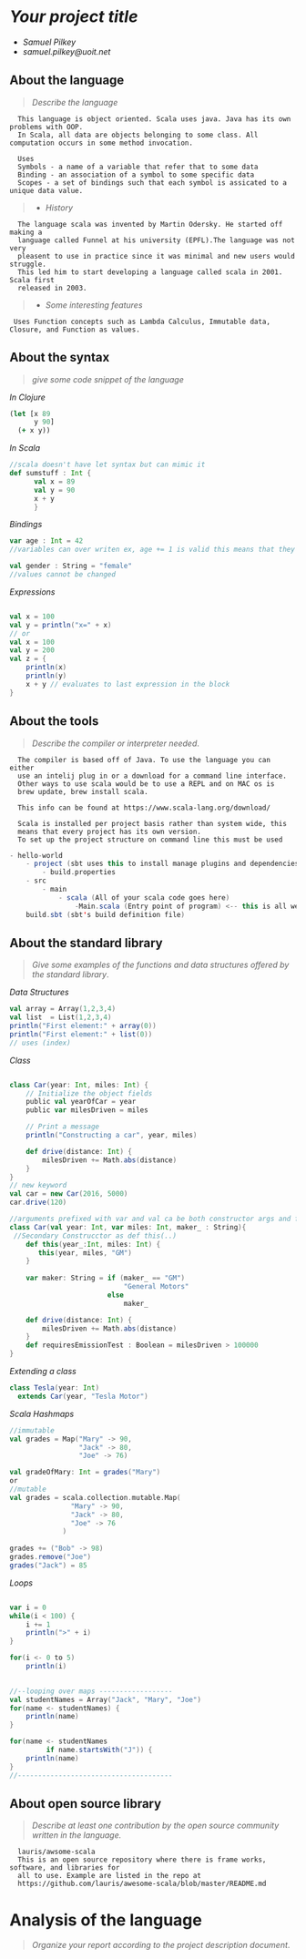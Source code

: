 # _Your project title_

- _Samuel Pilkey_
- _samuel.pilkey@uoit.net_

## About the language

> _Describe the language_

      This language is object oriented. Scala uses java. Java has its own problems with OOP.
      In Scala, all data are objects belonging to some class. All computation occurs in some method invocation.   
      
      Uses 
      Symbols - a name of a variable that refer that to some data
      Binding - an association of a symbol to some specific data
      Scopes - a set of bindings such that each symbol is assicated to a unique data value.
      
      
> - _History_

      The language scala was invented by Martin Odersky. He started off making a 
      language called Funnel at his university (EPFL).The language was not very 
      pleasent to use in practice since it was minimal and new users would struggle. 
      This led him to start developing a language called scala in 2001. Scala first 
      released in 2003.
     
> - _Some interesting features_
      
     Uses Function concepts such as Lambda Calculus, Immutable data, Closure, and Function as values.
      

## About the syntax

> _give some code snippet of the language_


*In Clojure*
```clojure
(let [x 89
      y 90]
  (+ x y))
```

*In Scala*
```scala
//scala doesn't have let syntax but can mimic it
def sumstuff : Int {
      val x = 89
      val y = 90
      x + y
      }      
```
*Bindings*
```scala
var age : Int = 42
//variables can over writen ex, age += 1 is valid this means that they are mutable

val gender : String = "female"
//values cannot be changed 
```

*Expressions*
```scala

val x = 100
val y = println("x=" + x)
// or 
val x = 100
val y = 200
val z = {
    println(x)
    println(y)
    x + y // evaluates to last expression in the block
}
```



## About the tools

> _Describe the compiler or interpreter needed_.

      The compiler is based off of Java. To use the language you can either 
      use an intelij plug in or a download for a command line interface. 
      Other ways to use scala would be to use a REPL and on MAC os is 
      brew update, brew install scala.
      
      This info can be found at https://www.scala-lang.org/download/
      
      Scala is installed per project basis rather than system wide, this
      means that every project has its own version.
      To set up the project structure on command line this must be used 
      
```scala 
- hello-world
    - project (sbt uses this to install manage plugins and dependencies)
        - build.properties
    - src
        - main
            - scala (All of your scala code goes here)
                -Main.scala (Entry point of program) <-- this is all we need for now
    build.sbt (sbt's build definition file)

```

      
## About the standard library

> _Give some examples of the functions and data structures
> offered by the standard library_.



*Data Structures*
```scala
val array = Array(1,2,3,4)
val list  = List(1,2,3,4)
println("First element:" + array(0))
println("First element:" + list(0))
// uses (index)
```
*Class*
```scala

class Car(year: Int, miles: Int) {
    // Initialize the object fields
    public val yearOfCar = year
    public var milesDriven = miles

    // Print a message
    println("Constructing a car", year, miles)

    def drive(distance: Int) {
        milesDriven += Math.abs(distance)
    }
}
// new keyword 
val car = new Car(2016, 5000)
car.drive(120)

//arguments prefixed with var and val ca be both constructor args and feilds of the class
class Car(val year: Int, var miles: Int, maker_ : String){  
 //Secondary Construcctor as def this(..)
    def this(year_:Int, miles: Int) {
       this(year, miles, "GM")
    }
    
    var maker: String = if (maker_ == "GM") 
                            "General Motors" 
                        else
                            maker_

    def drive(distance: Int) {
        milesDriven += Math.abs(distance)
    }
    def requiresEmissionTest : Boolean = milesDriven > 100000
}

```
*Extending a class*
```scala
class Tesla(year: Int) 
  extends Car(year, "Tesla Motor")
```

*Scala Hashmaps*
```scala
//immutable
val grades = Map("Mary" -> 90,
                 "Jack" -> 80,
                 "Joe" -> 76)

val gradeOfMary: Int = grades("Mary")
or
//mutable
val grades = scala.collection.mutable.Map(
               "Mary" -> 90,
               "Jack" -> 80,
               "Joe" -> 76
             )
             
grades += ("Bob" -> 98)
grades.remove("Joe")
grades("Jack") = 85
```
*Loops*
```scala

var i = 0
while(i < 100) {
    i += 1
    println(">" + i)
}

for(i <- 0 to 5)
    println(i)
    

//--looping over maps ------------------
val studentNames = Array("Jack", "Mary", "Joe")
for(name <- studentNames) {
    println(name)
}    

for(name <- studentNames 
         if name.startsWith("J")) {
    println(name)
}
//--------------------------------------
```



## About open source library

> _Describe at least one contribution by the open source
community written in the language._

      lauris/awsome-scala
      This is an open source repository where there is frame works, software, and libraries for 
      all to use. Example are listed in the repo at 
      https://github.com/lauris/awesome-scala/blob/master/README.md

# Analysis of the language

> _Organize your report according to the project description
document_.


